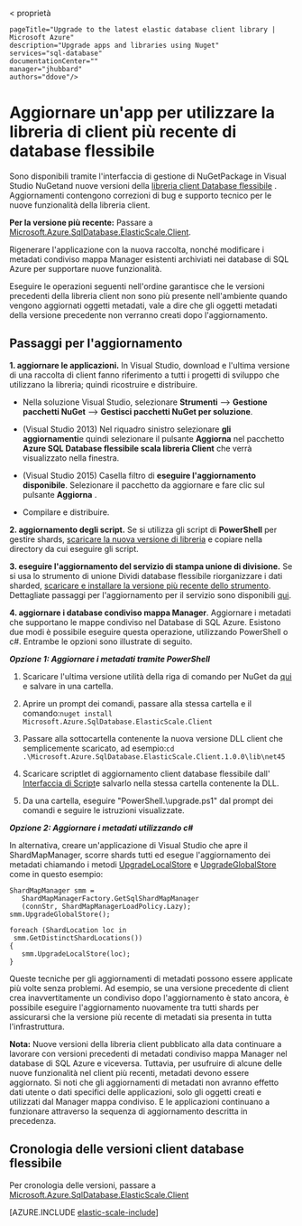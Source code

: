 < proprietà
    
    pageTitle="Upgrade to the latest elastic database client library | Microsoft Azure" 
    description="Upgrade apps and libraries using Nuget" 
    services="sql-database" 
    documentationCenter="" 
    manager="jhubbard" 
    authors="ddove"/>

<tags 
    ms.service="sql-database" 
    ms.workload="sql-database" 
    ms.tgt_pltfrm="na" 
    ms.devlang="na" 
    ms.topic="article" 
    ms.date="05/27/2016" 
    ms.author="ddove" />

# <a name="upgrade-an-app-to-use-the-latest-elastic-database-client-library"></a>Aggiornare un'app per utilizzare la libreria di client più recente di database flessibile

Sono disponibili tramite l'interfaccia di gestione di NuGetPackage in Visual Studio NuGetand nuove versioni della [libreria client Database flessibile](sql-database-elastic-database-client-library.md) . Aggiornamenti contengono correzioni di bug e supporto tecnico per le nuove funzionalità della libreria client.

**Per la versione più recente:** Passare a [Microsoft.Azure.SqlDatabase.ElasticScale.Client](https://www.nuget.org/packages/Microsoft.Azure.SqlDatabase.ElasticScale.Client/).

Rigenerare l'applicazione con la nuova raccolta, nonché modificare i metadati condiviso mappa Manager esistenti archiviati nei database di SQL Azure per supportare nuove funzionalità.

Eseguire le operazioni seguenti nell'ordine garantisce che le versioni precedenti della libreria client non sono più presente nell'ambiente quando vengono aggiornati oggetti metadati, vale a dire che gli oggetti metadati della versione precedente non verranno creati dopo l'aggiornamento.   

## <a name="upgrade-steps"></a>Passaggi per l'aggiornamento

**1. aggiornare le applicazioni.** In Visual Studio, download e l'ultima versione di una raccolta di client fanno riferimento a tutti i progetti di sviluppo che utilizzano la libreria; quindi ricostruire e distribuire. 

 * Nella soluzione Visual Studio, selezionare **Strumenti** --> **Gestione pacchetti NuGet** -->  **Gestisci pacchetti NuGet per soluzione**. 
 * (Visual Studio 2013) Nel riquadro sinistro selezionare **gli aggiornamenti**e quindi selezionare il pulsante **Aggiorna** nel pacchetto **Azure SQL Database flessibile scala libreria Client** che verrà visualizzato nella finestra.
 * (Visual Studio 2015) Casella filtro di **eseguire l'aggiornamento disponibile**. Selezionare il pacchetto da aggiornare e fare clic sul pulsante **Aggiorna** .
    
 
 * Compilare e distribuire. 

**2. aggiornamento degli script.** Se si utilizza gli script di **PowerShell** per gestire shards, [scaricare la nuova versione di libreria](https://www.nuget.org/packages/Microsoft.Azure.SqlDatabase.ElasticScale.Client/) e copiare nella directory da cui eseguire gli script. 

**3. eseguire l'aggiornamento del servizio di stampa unione di divisione.** Se si usa lo strumento di unione Dividi database flessibile riorganizzare i dati sharded, [scaricare e installare la versione più recente dello strumento](https://www.nuget.org/packages/Microsoft.Azure.SqlDatabase.ElasticScale.Service.SplitMerge/). Dettagliate passaggi per l'aggiornamento per il servizio sono disponibili [qui](sql-database-elastic-scale-overview-split-and-merge.md). 

**4. aggiornare i database condiviso mappa Manager**. Aggiornare i metadati che supportano le mappe condiviso nel Database di SQL Azure.  Esistono due modi è possibile eseguire questa operazione, utilizzando PowerShell o c#. Entrambe le opzioni sono illustrate di seguito.

***Opzione 1: Aggiornare i metadati tramite PowerShell***

1. Scaricare l'ultima versione utilità della riga di comando per NuGet da [qui](http://nuget.org/nuget.exe) e salvare in una cartella. 

2. Aprire un prompt dei comandi, passare alla stessa cartella e il comando:`nuget install Microsoft.Azure.SqlDatabase.ElasticScale.Client`

3. Passare alla sottocartella contenente la nuova versione DLL client che semplicemente scaricato, ad esempio:`cd .\Microsoft.Azure.SqlDatabase.ElasticScale.Client.1.0.0\lib\net45`

4. Scaricare scriptlet di aggiornamento client database flessibile dall' [Interfaccia di Script](https://gallery.technet.microsoft.com/scriptcenter/Azure-SQL-Database-Elastic-6442e6a9)e salvarlo nella stessa cartella contenente la DLL.

5. Da una cartella, eseguire "PowerShell.\upgrade.ps1" dal prompt dei comandi e seguire le istruzioni visualizzate.
 
***Opzione 2: Aggiornare i metadati utilizzando c#***

In alternativa, creare un'applicazione di Visual Studio che apre il ShardMapManager, scorre shards tutti ed esegue l'aggiornamento dei metadati chiamando i metodi [UpgradeLocalStore](https://msdn.microsoft.com/library/azure/microsoft.azure.sqldatabase.elasticscale.shardmanagement.shardmapmanager.upgradelocalstore.aspx) e [UpgradeGlobalStore](https://msdn.microsoft.com/library/azure/microsoft.azure.sqldatabase.elasticscale.shardmanagement.shardmapmanager.upgradeglobalstore.aspx) come in questo esempio: 

    ShardMapManager smm =
       ShardMapManagerFactory.GetSqlShardMapManager
       (connStr, ShardMapManagerLoadPolicy.Lazy); 
    smm.UpgradeGlobalStore(); 
    
    foreach (ShardLocation loc in
     smm.GetDistinctShardLocations()) 
    {   
       smm.UpgradeLocalStore(loc); 
    } 

Queste tecniche per gli aggiornamenti di metadati possono essere applicate più volte senza problemi. Ad esempio, se una versione precedente di client crea inavvertitamente un condiviso dopo l'aggiornamento è stato ancora, è possibile eseguire l'aggiornamento nuovamente tra tutti shards per assicurarsi che la versione più recente di metadati sia presenta in tutta l'infrastruttura. 

**Nota:**  Nuove versioni della libreria client pubblicato alla data continuare a lavorare con versioni precedenti di metadati condiviso mappa Manager nel database di SQL Azure e viceversa.   Tuttavia, per usufruire di alcune delle nuove funzionalità nel client più recenti, metadati devono essere aggiornato.   Si noti che gli aggiornamenti di metadati non avranno effetto dati utente o dati specifici delle applicazioni, solo gli oggetti creati e utilizzati dal Manager mappa condiviso.  E le applicazioni continuano a funzionare attraverso la sequenza di aggiornamento descritta in precedenza. 

## <a name="elastic-database-client-version-history"></a>Cronologia delle versioni client database flessibile 

Per cronologia delle versioni, passare a [Microsoft.Azure.SqlDatabase.ElasticScale.Client](https://www.nuget.org/packages/Microsoft.Azure.SqlDatabase.ElasticScale.Client/)


[AZURE.INCLUDE [elastic-scale-include](../../includes/elastic-scale-include.md)]  


<!--Image references-->
[1]:./media/sql-database-elastic-scale-upgrade-client-library/nuget-upgrade.png
 